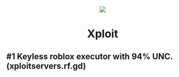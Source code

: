 <div align="center">
  <img src="assets/icon.png" />
  <h1>Xploit</h1>
</div>

## #1 Keyless roblox executor with 94% UNC. (xploitservers.rf.gd)
